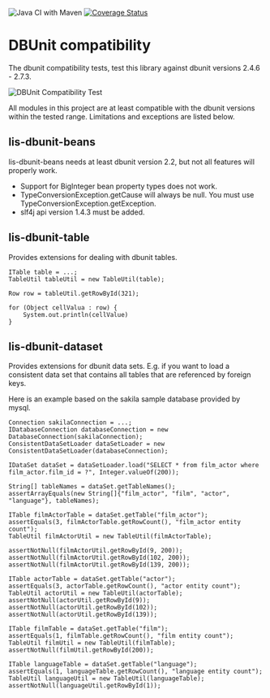 
![Java CI with Maven](https://github.com/link-intersystems/dbunit-extensions/workflows/Java%20CI%20with%20Maven/badge.svg)
[![Coverage Status](https://coveralls.io/repos/github/link-intersystems/dbunit-extensions/badge.svg?branch=master)](https://coveralls.io/github/link-intersystems/dbunit-extensions?branch=master)


# DBUnit compatibility 

The dbunit compatibility tests, test this library against dbunit versions 2.4.6 - 2.7.3.

![DBUnit Compatibility Test](https://github.com/link-intersystems/dbunit-extensions/workflows/DBUnit%20Compatibility%20Tests/badge.svg)

All modules in this project are at least compatible with the dbunit versions within the tested range. 
Limitations and exceptions are listed below.

## lis-dbunit-beans

lis-dbunit-beans needs at least dbunit version 2.2, 
but not all features will properly work.

- Support for BigInteger bean property types does not work.
- TypeConversionException.getCause will always be null. You must use TypeConversionException.getException.
- slf4j api version 1.4.3 must be added.

## lis-dbunit-table

Provides extensions for dealing with dbunit tables. 

    ITable table = ...;
    TableUtil tableUtil = new TableUtil(table);

    Row row = tableUtil.getRowById(321);
    
    for (Object cellValua : row) {
        System.out.println(cellValue)
    }

## lis-dbunit-dataset

Provides extensions for dbunit data sets. E.g. if you want to load a consistent data
set that contains all tables that are referenced by foreign keys.

Here is an example based on the sakila sample database provided by mysql.

    Connection sakilaConnection = ...;
    IDatabaseConnection databaseConnection = new DatabaseConnection(sakilaConnection);
    ConsistentDataSetLoader dataSetLoader = new ConsistentDataSetLoader(databaseConnection);

    IDataSet dataSet = dataSetLoader.load("SELECT * from film_actor where film_actor.film_id = ?", Integer.valueOf(200));

    String[] tableNames = dataSet.getTableNames();
    assertArrayEquals(new String[]{"film_actor", "film", "actor", "language"}, tableNames);
    
    ITable filmActorTable = dataSet.getTable("film_actor");
    assertEquals(3, filmActorTable.getRowCount(), "film_actor entity count");
    TableUtil filmActorUtil = new TableUtil(filmActorTable);
    
    assertNotNull(filmActorUtil.getRowById(9, 200));
    assertNotNull(filmActorUtil.getRowById(102, 200));
    assertNotNull(filmActorUtil.getRowById(139, 200));
    
    ITable actorTable = dataSet.getTable("actor");
    assertEquals(3, actorTable.getRowCount(), "actor entity count");
    TableUtil actorUtil = new TableUtil(actorTable);
    assertNotNull(actorUtil.getRowById(9));
    assertNotNull(actorUtil.getRowById(102));
    assertNotNull(actorUtil.getRowById(139));
    
    ITable filmTable = dataSet.getTable("film");
    assertEquals(1, filmTable.getRowCount(), "film entity count");
    TableUtil filmUtil = new TableUtil(filmTable);
    assertNotNull(filmUtil.getRowById(200));
    
    ITable languageTable = dataSet.getTable("language");
    assertEquals(1, languageTable.getRowCount(), "language entity count");
    TableUtil languageUtil = new TableUtil(languageTable);
    assertNotNull(languageUtil.getRowById(1));



